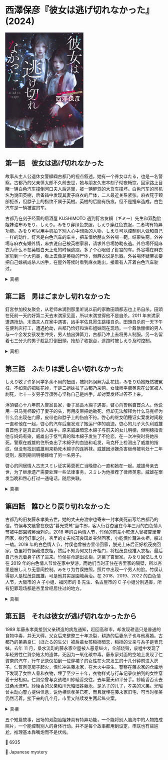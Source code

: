 # 西澤保彦『彼女は逃げ切れなかった』(2024)

<img src=images/2024_cover.jpg width=250/>

## 第一話　彼女は逃げ切れなかった

故事从主人公退休女警纐纈古都乃的视点叙述，她有一个养女ほたる，也是一名警察。古都乃的父亲慎太郎不久前去世，她与朋友久志本刻子彻夜畅饮，回家路上目睹一辆白色汽车撞倒河口夫人后逃窜，被一辆醉驾的大货车撞坏。白色汽车的司机名为幾田英樹，后备箱中发现其妻子麻衣的尸体，二人最近关系紧张。麻衣死于颈部扼杀，但脖子上的指纹不属于英樹。英樹的后脑有伤痕，但不是撞车造成。白色汽车是一辆被盗的车。

古都乃在刻子经营的居酒屋 KUSHIMOTO 遇到釘宮友頼（ギミー）先生和双胞胎姐妹油布みをり、しえり。みをり穿绿色衣服，しえり穿红色衣服，二者均有特异功能。みをり可以用手机拍下别人心中想象的人物，しえり可以控制别人做和自己一样的动作。釘宮是白色汽车的车主，把车借给朋友外谷場一範，结果失窃。外谷場与麻衣有婚外情，麻衣说自己被英樹家暴，请求外谷場协助夜逃。外谷場怀疑麻衣为什么不在英樹白天上班的时候逃跑，多了个心眼借了釘宮的车。外谷場在麻衣家见到一个大包裹，看上去像是英樹的尸体，但麻衣说是乐器。外谷場怀疑麻衣要把自己嫁祸成杀人凶手，在屋外等候时看到麻衣跑出，接着有人开着白色汽车驶过。

<details><summary>真相</summary>
河口与英樹有染，杀死了麻衣，伪装成麻衣接近外谷場，让他帮助弃尸，后备箱里的尸体是麻衣。河口与英樹在家中发生冲突，河口打伤英樹后跑出，英樹驾车追赶，把河口撞倒。
</details>

## 第二話　男はごまかし切れなかった

釘宮参加校友聚会，从老师末満到那里听说以前的家教田頭都志也上吊自杀。田頭在死前一天约好第二天去末満家见面，所以末満觉得他不是自杀。2011 年末満家遭遇抢劫，末満夫人在家中遇害，凶手宇佐見昴生跳楼自杀。田頭自杀前一天下午在便利店打工，遭遇抢劫，古都乃恰好和油布姐妹同在现场。一个戴骷髅帽的男人与一个金发女孩发生冲突，男人抽出弹簧刀，古都乃冲上去将男人制服。另一名留着七三分头的男子趁乱打倒田頭，抢劫了收银台，逃跑时被しえり及时控制。

<details><summary>真相</summary>
宇佐見闯入末満家，殴打末満妻子后离开，末満回家后趁机将妻子杀死，嫁祸宇佐見。田頭目睹七三分头男人趁乱打劫，意识到末満杀妻真相，所以联系末満。
</details>

## 第三話　ふたりは愛し合い切れなかった

しえり收了许多同学多余不用的扭蛋，被妈妈误解为乱花钱，みをり劝她既然被冤枉，不如真的把钱花掉，于是二姐妹拉了古都乃采购。女律师平櫛英恵在公寓被人刺死，七十一岁男子浮須啓心坚称自己是凶手，却对案发经过答不上来。

浮須啓心十八年前入赘翁長家，妻子翁長木綿子遇害，啓心向警察自首杀人。他说用一只马克杯殴打了妻子的头，再用皮带把她勒死，但却无法解释为什么马克杯为什么会出现在门廊，皮带也和脖子上的伤痕不符。啓心的继女明穂证实案发时间段一直和他在一起，啓心的汽车后座发现了搬运尸体的痕迹。啓心的儿子大久利威雄自首他才是真正的杀人凶手。原来威雄暗恋木綿子与前夫的女儿明穂，但明穂指责他与妈妈有染，威雄出于怄气真的和木綿子发生了不伦恋，在一次冲突时将她杀死。警察在威雄的住所查出了木綿子的血迹和毛发，马克杯上检测出了威雄的指纹，但没有找到威雄用来勒死木綿子的连裤袜。威雄因涉嫌杀害继母被判处十二年徒刑，服刑期间明穂嫁给了另一名男子。

啓心的同居情人古志スミレ证实英恵死亡当晚啓心一直和她在一起。威雄母亲去世，为了继承遗产需要处理一些法律事务，スミレ为他推荐了律师英恵。威雄在案发当晚和啓心打过一通电话，随后失联。

<details><summary>真相</summary>
威雄的生母大久利数江和继母木綿子都怀疑威雄对明穂有意，同时闯入威雄家，二人发生冲突，数江用马克杯打倒木綿子，用围巾将其勒死。明穂和威雄先后来到房间，彼此以为对方是凶手，威雄向啓心求助，啓心以为威雄是凶手，帮他掩护。威雄坐了十二年牢，数江以为他甘愿替自己坐牢。威雄了解到了真相，意识到明穂把自己当成了杀人犯，自己替她坐牢毫无意义，于是自暴自弃，决定变成真的杀人犯。他杀死英恵是因为英恵和明穂的丈夫在同一间律所，自己的杀人行径一定会传到明穂耳中。
</details>

## 第四話　誰ひとり戻り切れなかった

古都乃的旧友藤永孝美去世，她的丈夫舟渡宗也寄来一封孝美死前写给古都乃的信。竹俣与文継曾在夜店“暮光秃鹫”当牛郎，客人行谷杏里在今年三月的白色情人节被牛郎園城英治刺杀。2018 年的白色情人节，竹俣的前辈小乾流人曾被杏里带回家，欲行好事之时，杏里的丈夫松茂良国雄突然回家，小乾慌忙藏进衣柜，躲过一劫。2019 年的白色情人节，竹俣也曾被杏里带回家，脱光上床后正好松茂良回家，杏里将竹俣藏进衣柜，然后不知为何又打开柜门，将松茂良也推入衣柜，最后自己也光着身子挤了进来。竹俣拼命跑出衣柜，逃离了杏里家。みをり回忆しえり在 2019 年的白色情人节曾在家中梦游，而她们当时正住在杏里家的隔壁，所以杏里是被しえり无意间控制。みをり为竹俣拍照，照片中出现一个男人的脸。竹俣认得那人是松茂良国雄，可是他其实是園城英治。在 2018、2019、2022 的白色情人节，大阪市的 A 子小姐、福冈市的 B 先生、名古屋市的 C 子小姐分别遇害，所有犯罪现场都是杏里曾经居住过的地方。

<details><summary>真相</summary>
松茂良帮杏里杀死三名受害者，与此同时園城扮演杏里丈夫捉奸，替松茂良提供不在场证明。2022 年的白色情人节，杏里正要出门去夜店，赶上竹俣入室抢劫，竹俣误将杏里刺死。竹俣有了之前的经验，担心松茂良马上回来，所以将杏里藏入衣柜逃跑。竹俣选择去杏里家行窃，是因为之前去过，知道如何避开监控摄像头。
</details>

## 第五話　それは彼女が逃げ切れなかったから

1989 年藤永孝美接到父亲耕造的病危通知，赶回高和市，却发现耕造只是普通的食物中毒，并无大碍。父女后来整整三十年决裂，耕造的后妻糸子也与他离婚。古都乃的弟弟良仁（ほたる的生父）被后辈女孩稲掛暗恋，稲掛的父亲与糸子是表兄妹。去年 11 月，桑水流町的藤永家空屋被人恶意纵火，全部烧毁，废墟中发现了年轻男性仁賀奈結太的遗体，死因为一氧化碳中毒。藤永家对面的空地上发现了仁賀奈的汽车，行车记录仪拍到一位穿裙子的女性在火灾发生的十几分钟前进入房子。仁賀奈见房子起火，慌忙冲进藤永家，在大火中丧生。警察在藤永家的仓库地下发现了女性人骨和衣物，埋了至少三十年，衣物样式与行车记录仪拍到的女性穿着十分相似。仁賀奈曾与女孩粕川紗綾香交往，去年夏天和平分手。紗綾香否认去过桑水流町。紗綾香的父亲粕川光昭旧姓藤永，是糸子的儿子，孝美的义弟。光昭曾主动向警方提供信息，说他相信孝美已死，而且就埋在藤永家旧宅，可当时孝美仍然活着。接下来的几个月，市里又陆续发生两起纵火案。

<details><summary>真相</summary>
耕造外出，糸子骗孝美说耕造病危，让她赶回高和市，计划趁耕造不在将她杀害，没想到耕造提前归来，行动受阻。稲掛计划假扮成孝美离开，伪造孝美失联假象。光昭遇到假扮成孝美的稲掛，在冲突中不慎将她杀死，还以为自己杀死了孝美。糸子掩埋了稲掛的尸体，让光昭把这件事忘掉，但光昭一直难以忘怀，终于有一天穿上孝美的衣服，将藤永家旧宅烧毁，迫使警察挖出陈年尸骨。行车记录仪拍到的女孩是光昭而不是紗綾香。光昭没想到自己的行动替紗綾香招来嫌疑，所以又陆续纵火，意图洗清紗綾香的嫌疑。
</details>

五个短篇故事，出场的双胞胎姐妹具有特异功能，一个能将别人脑海中的人物拍成照片，一个能控制别人的身体行动。并不是每个故事都用到设定，串联也有些尴尬，推理基本靠嘴炮而不是伏线。

:link: 6935

:file_folder: Japanese mystery
